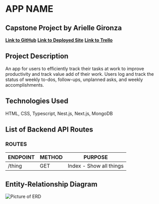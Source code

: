 # **APP NAME**
## **Capstone Project by Arielle Gironza**

[**Link to GitHub**](https://github.com/akgironza/backend-Capstone)
[**Link to Deployed Site**]()
[**Link to Trello**]()

## Project Description
An app for users to efficiently track their tasks at work to improve productivity and track value add of their work. Users log and track the status of weekly to-dos, follow-ups, unplanned asks, and weekly accomplishments. 

## Technologies Used
HTML, CSS, Typescript, Nest.js, Next.js, MongoDB

## List of Backend API Routes

### ROUTES
|ENDPOINT|METHOD|PURPOSE|
|--------|------|-------|
|/thing|GET|Index - Show all things|


## Entity-Relationship Diagram
![Picture of ERD]()